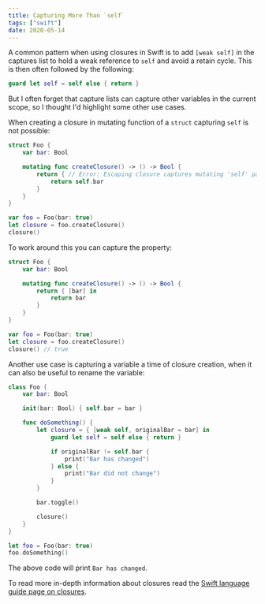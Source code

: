 ```yaml
---
title: Capturing More Than `self`
tags: ["swift"]
date: 2020-05-14
---
```


A common pattern when using closures in Swift is to add `[weak self]` in the captures list to hold a weak reference to `self` and avoid a retain cycle. This is then often followed by the following:

```swift
guard let self = self else { return }
```

But I often forget that capture lists can capture other variables in the current scope, so I thought I'd highlight some other use cases.

<!-- more -->

When creating a closure in mutating function of a `struct` capturing `self` is not possible:

```swift
struct Foo {
    var bar: Bool

    mutating func createClosure() -> () -> Bool {
        return { // Error: Escaping closure captures mutating 'self' parameter
            return self.bar
        }
    }
}

var foo = Foo(bar: true)
let closure = foo.createClosure()
closure()
```

To work around this you can capture the property:

```swift
struct Foo {
    var bar: Bool

    mutating func createClosure() -> () -> Bool {
        return { [bar] in
            return bar
        }
    }
}

var foo = Foo(bar: true)
let closure = foo.createClosure()
closure() // true
```

Another use case is capturing a variable a time of closure creation, when it can also be useful to rename the variable:

```swift
class Foo {
    var bar: Bool

    init(bar: Bool) { self.bar = bar }

    func doSomething() {
        let closure = { [weak self, originalBar = bar] in
            guard let self = self else { return }

            if originalBar != self.bar {
                print("Bar has changed")
            } else {
                print("Bar did not change")
            }
        }

        bar.toggle()

        closure()
    }
}

let foo = Foo(bar: true)
foo.doSomething()
```

The above code will print `Bar has changed`.

To read more in-depth information about closures read the [Swift language guide page on closures](https://docs.swift.org/swift-book/LanguageGuide/Closures.html).
